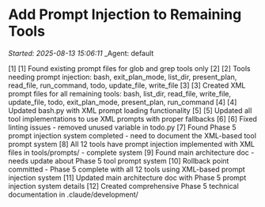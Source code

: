 # Add Prompt Injection to Remaining Tools
_Started: 2025-08-13 15:06:11_
_Agent: default

[1] [1] Found existing prompt files for glob and grep tools only
[2] [2] Tools needing prompt injection: bash, exit_plan_mode, list_dir, present_plan, read_file, run_command, todo, update_file, write_file
[3] [3] Created XML prompt files for all remaining tools: bash, list_dir, read_file, write_file, update_file, todo, exit_plan_mode, present_plan, run_command
[4] [4] Updated bash.py with XML prompt loading functionality
[5] [5] Updated all tool implementations to use XML prompts with proper fallbacks
[6] [6] Fixed linting issues - removed unused variable in todo.py
[7] Found Phase 5 prompt injection system completed - need to document the XML-based tool prompt system
[8] All 12 tools have prompt injection implemented with XML files in tools/prompts/ - complete system
[9] Found main architecture doc - needs update about Phase 5 tool prompt system
[10] Rollback point committed - Phase 5 complete with all 12 tools using XML-based prompt injection system
[11] Updated main architecture doc with Phase 5 prompt injection system details
[12] Created comprehensive Phase 5 technical documentation in .claude/development/
